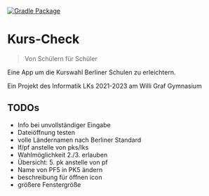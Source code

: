 [![Gradle Package](https://github.com/heinrich26/Kurs-Check/actions/workflows/gradle-build.yml/badge.svg)](https://github.com/heinrich26/Kurs-Check/actions/workflows/gradle-build.yml)

# Kurs-Check
> Von Schülern für Schüler

Eine App um die Kurswahl Berliner Schulen zu erleichtern.

Ein Projekt des Informatik LKs 2021-2023 am Willi Graf Gymnasium

## TODOs
- Info bei unvollständiger Eingabe
- Dateiöffnung testen
- volle Ländernamen nach Berliner Standard
- lf/pf anstelle von pks/lks
- Wahlmöglichkeit 2./3. erlauben
- Übersicht: 5. pk anstelle von pf
- Name von PF5 in PK5 ändern
- beschreibung für öffnen icon
- größere Fenstergröße
